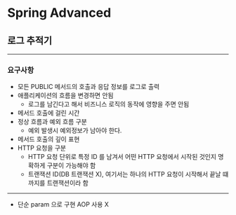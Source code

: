 # Spring Advanced

## 로그 추적기
- - -
### 요구사항
- 모든 PUBLIC 메서드의 호출과 응답 정보를 로그로 출력
- 애플리케이션의 흐름을 변경하면 안됨
    - 로그를 남긴다고 해서 비즈니스 로직의 동작에 영향을 주면 안됨
- 메서드 호출에 걸린 시간
- 정상 흐름과 예외 흐름 구분
  - 예외 발생시 예외정보가 남아야 한다.
- 메서드 호출의 깊이 표현
- HTTP 요청을 구분
  - HTTP 요청 단위로 특정 ID 를 남겨서 어떤 HTTP 요청에서 시작된 것인지 명확하게 구분이 가능해야 함
  - 트랜잭션 ID(DB 트랜잭션 X), 여기서는 하나의 HTTP 요청이 시작해서 끝날 떄 까지를 트랜잭션이라 함
---
  - 단순 param 으로 구현 AOP 사용 X